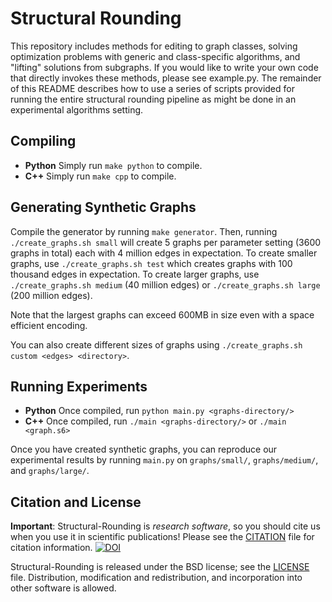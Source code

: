 
# Structural Rounding
This repository includes methods for editing to graph classes,
solving optimization problems with generic and class-specific algorithms,
and "lifting" solutions from subgraphs.
If you would like to write your own code that directly invokes these methods,
please see example.py.
The remainder of this README describes how to use a series of scripts provided for running the entire structural rounding pipeline as might be done in an experimental algorithms setting.


## Compiling
- **Python** Simply run ```make python``` to compile.
- **C++** Simply run ```make cpp``` to compile.


## Generating Synthetic Graphs
Compile the generator by running ```make generator```.
Then, running ```./create_graphs.sh small``` will create 5 graphs per parameter setting (3600 graphs in total) each with 4 million edges in expectation.
To create smaller graphs, use ```./create_graphs.sh test``` which creates graphs with 100 thousand edges in expectation.
To create larger graphs, use ```./create_graphs.sh medium``` (40 million edges) or ```./create_graphs.sh large``` (200 million edges).

Note that the largest graphs can exceed 600MB in size even with a space efficient encoding.

You can also create different sizes of graphs using ```./create_graphs.sh custom <edges> <directory>```.


## Running Experiments
- **Python** Once compiled, run ```python main.py <graphs-directory/>```
- **C++** Once compiled, run ```./main <graphs-directory/>``` or ```./main <graph.s6>```

Once you have created synthetic graphs, you can reproduce our experimental results by running ```main.py``` on ```graphs/small/```, ```graphs/medium/```, and ```graphs/large/```.

## Citation and License
**Important**: Structural-Rounding is *research software*, so you should cite us when you use it in scientific publications!
Please see the [CITATION](./CITATION) file for citation information.
[![DOI](https://zenodo.org/badge/DOI/10.5281/zenodo.3742343.svg)](https://doi.org/10.5281/zenodo.3742343)

Structural-Rounding is released under the BSD license; see the [LICENSE](./LICENSE) file.
Distribution, modification and redistribution, and incorporation into other software is allowed.
